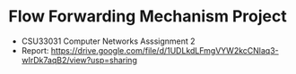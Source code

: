 # Flow Forwarding Mechanism Project

 - CSU33031 Computer Networks Asssignment 2
 - Report: https://drive.google.com/file/d/1UDLkdLFmgVYW2kcCNlaq3-wIrDk7aqB2/view?usp=sharing
